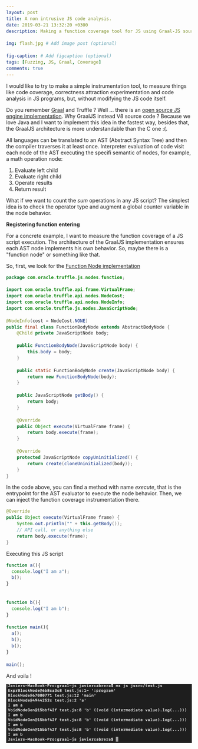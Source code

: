 ```yaml
---
layout: post
title: A non intrusive JS code analysis.
date: 2019-03-21 13:32:20 +0300
description: Making a function coverage tool for JS using Graal-JS source code modification.

img: flash.jpg # Add image post (optional)

fig-caption: # Add figcaption (optional)
tags: [Fuzzing, JS, Graal, Coverage]
comments: true
---
```


I would like to try to make a simple instrumentation tool, to measure things like code coverage, correctness attraction experimentation and code analysis in JS programs, but, without modifying the JS code itself.

Do you remember <a href="https://www.graalvm.org/docs/why-graal/" target="_blank">Graal</a> and Truffle ? Well ... there is an <a href="https://www.graalvm.org/docs/why-graal/" target="_blank">open source JS engine implementation</a>. Why GraalJS instead V8 source code ? Because we love Java and I want to implement this idea in the fastest way, besides that, the GraalJS architecture is more understandable than the C one :(. 

All languages can be translated to an AST (Abstract Syntax Tree) and then the compiler traverses it at least once. Interpreter evaluation of code visit each node of the AST executing the specifi semantic of nodes, for example, a math operation node:

1. Evaluate left child
2. Evaluate right child
3. Operate results
4. Return result  

What if we want to count the *sum* operations in any JS script? The simplest idea is to check the operator type and augment a global counter variable in the node behavior.

**Registering function entering**


For a concrete example, I want to measure the function coverage of a JS script execution. The architecture of the GraalJS implementation ensures each AST node implements his own behavior. So, maybe there is a "function node" or something like that.

So, first, we look for the <a href="https://github.com/graalvm/graaljs/blob/master/graal-js/src/com.oracle.truffle.js/src/com/oracle/truffle/js/nodes/function/FunctionBodyNode.java" target="_blank">Function Node implementation</a>

```java
package com.oracle.truffle.js.nodes.function;

import com.oracle.truffle.api.frame.VirtualFrame;
import com.oracle.truffle.api.nodes.NodeCost;
import com.oracle.truffle.api.nodes.NodeInfo;
import com.oracle.truffle.js.nodes.JavaScriptNode;

@NodeInfo(cost = NodeCost.NONE)
public final class FunctionBodyNode extends AbstractBodyNode {
    @Child private JavaScriptNode body;

    public FunctionBodyNode(JavaScriptNode body) {
        this.body = body;
    }

    public static FunctionBodyNode create(JavaScriptNode body) {
        return new FunctionBodyNode(body);
    }

    public JavaScriptNode getBody() {
        return body;
    }

    @Override
    public Object execute(VirtualFrame frame) {
        return body.execute(frame);
    }

    @Override
    protected JavaScriptNode copyUninitialized() {
        return create(cloneUninitialized(body));
    }
}
```

In the code above, you can find a method with name *execute*, that is the entrypoint for the AST evaluator to execute the node behavior. Then, we can inject the function coverage instrumentation there.


```java
@Override
public Object execute(VirtualFrame frame) {
    System.out.println("" + this.getBody());
    // API call, or anything else
    return body.execute(frame);
}
```

Executing this JS script


```js
function a(){
  console.log("I am a");
  b();
}


function b(){
  console.log("I am b");
}

function main(){
  a();
  b();
  b();
}

main();
```


And voila !


<img src='/assets/img/resultJS.png'/>